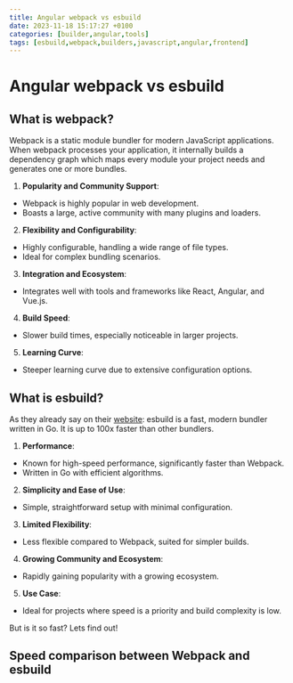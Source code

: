 ```yaml
---
title: Angular webpack vs esbuild
date: 2023-11-18 15:17:27 +0100
categories: [builder,angular,tools]
tags: [esbuild,webpack,builders,javascript,angular,frontend]
---
```

# Angular webpack vs esbuild
## What is webpack?
Webpack is a static module bundler for modern JavaScript applications. When webpack processes your application, it internally builds a dependency graph which maps every module your project needs and generates one or more bundles.

1. **Popularity and Community Support**:
  - Webpack is highly popular in web development.
  - Boasts a large, active community with many plugins and loaders.

2. **Flexibility and Configurability**:
  - Highly configurable, handling a wide range of file types.
  - Ideal for complex bundling scenarios.

3. **Integration and Ecosystem**:
  - Integrates well with tools and frameworks like React, Angular, and Vue.js.

4. **Build Speed**:
  - Slower build times, especially noticeable in larger projects.

5. **Learning Curve**:
  - Steeper learning curve due to extensive configuration options.

## What is esbuild?
As they already say on their [website](https://esbuild.github.io/): esbuild is a fast, modern bundler written in Go. It is up to 100x faster than other bundlers.

1. **Performance**:
  - Known for high-speed performance, significantly faster than Webpack.
  - Written in Go with efficient algorithms.

2. **Simplicity and Ease of Use**:
  - Simple, straightforward setup with minimal configuration.

3. **Limited Flexibility**:
  - Less flexible compared to Webpack, suited for simpler builds.

4. **Growing Community and Ecosystem**:
  - Rapidly gaining popularity with a growing ecosystem.

5. **Use Case**:
  - Ideal for projects where speed is a priority and build complexity is low.

But is it so fast? Lets find out!

## Speed comparison between Webpack and esbuild
